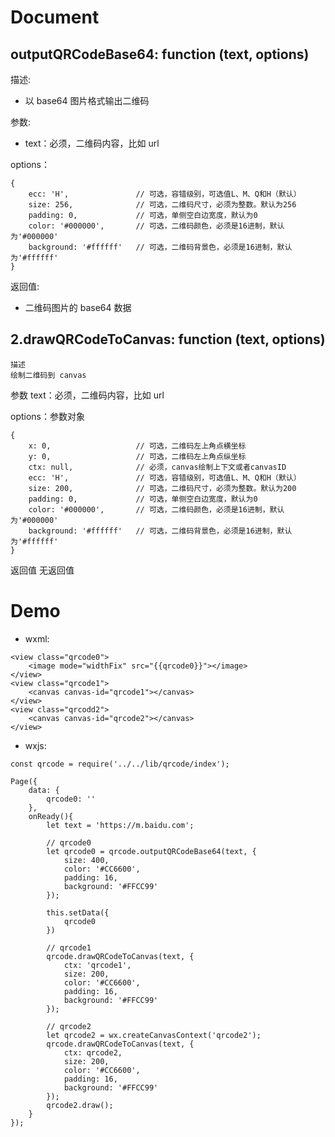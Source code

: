 # Document

## outputQRCodeBase64: function (text, options)

描述:

-   以 base64 图片格式输出二维码

参数:

-   text：必须，二维码内容，比如 url

options：

```
{
	ecc: 'H',               // 可选，容错级别，可选值L、M、Q和H（默认）
	size: 256,              // 可选，二维码尺寸，必须为整数。默认为256
	padding: 0,             // 可选，单侧空白边宽度，默认为0
	color: '#000000',       // 可选，二维码颜色，必须是16进制，默认为'#000000'
	background: '#ffffff'   // 可选，二维码背景色，必须是16进制，默认为'#ffffff'
}
```

返回值:

-   二维码图片的 base64 数据

## 2.drawQRCodeToCanvas: function (text, options)

    描述
    绘制二维码到 canvas

参数
text：必须，二维码内容，比如 url

options：参数对象

```
{
	x: 0,                   // 可选，二维码左上角点横坐标
	y: 0,                   // 可选，二维码左上角点纵坐标
	ctx: null,              // 必须，canvas绘制上下文或者canvasID
	ecc: 'H',               // 可选，容错级别，可选值L、M、Q和H（默认）
	size: 200,              // 可选，二维码尺寸，必须为整数。默认为200
	padding: 0,             // 可选，单侧空白边宽度，默认为0
	color: '#000000',       // 可选，二维码颜色，必须是16进制，默认为'#000000'
	background: '#ffffff'   // 可选，二维码背景色，必须是16进制，默认为'#ffffff'
}
```

返回值
无返回值

# Demo

-   wxml:

```
<view class="qrcode0">
    <image mode="widthFix" src="{{qrcode0}}"></image>
</view>
<view class="qrcode1">
    <canvas canvas-id="qrcode1"></canvas>
</view>
<view class="qrcodd2">
    <canvas canvas-id="qrcode2"></canvas>
</view>
```

-   wxjs:

```
const qrcode = require('../../lib/qrcode/index');

Page({
    data: {
        qrcode0: ''
    },
    onReady(){
        let text = 'https://m.baidu.com';

        // qrcode0
        let qrcode0 = qrcode.outputQRCodeBase64(text, {
            size: 400,
            color: '#CC6600',
            padding: 16,
            background: '#FFCC99'
        });

        this.setData({
            qrcode0
        })

        // qrcode1
        qrcode.drawQRCodeToCanvas(text, {
            ctx: 'qrcode1',
            size: 200,
            color: '#CC6600',
            padding: 16,
            background: '#FFCC99'
        });

        // qrcode2
        let qrcode2 = wx.createCanvasContext('qrcode2');
        qrcode.drawQRCodeToCanvas(text, {
            ctx: qrcode2,
            size: 200,
            color: '#CC6600',
            padding: 16,
            background: '#FFCC99'
        });
        qrcode2.draw();
    }
});
```
